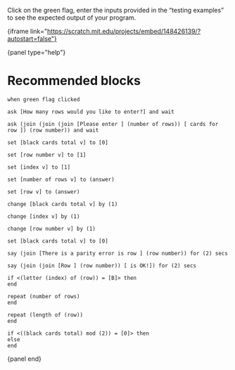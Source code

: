 Click on the green flag, enter the inputs provided in the “testing examples” to
see the expected output of your program.

{iframe link="https://scratch.mit.edu/projects/embed/148426139/?autostart=false"}

{panel type="help"}

# Recommended blocks

```scratch
when green flag clicked
```

```scratch
ask [How many rows would you like to enter?] and wait

ask (join (join (join [Please enter ] (number of rows)) [ cards for row ]) (row number)) and wait
```

```scratch
set [black cards total v] to [0]

set [row number v] to [1]

set [index v] to [1]

set [number of rows v] to (answer)

set [row v] to (answer)

change [black cards total v] by (1)

change [index v] by (1)

change [row number v] by (1)

set [black cards total v] to [0]
```

```scratch
say (join [There is a parity error is row ] (row number)) for (2) secs

say (join (join [Row ] (row number)) [ is OK!]) for (2) secs
```

```scratch
if <(letter (index) of (row)) = [B]> then
end

repeat (number of rows)
end

repeat (length of (row))
end

if <((black cards total) mod (2)) = [0]> then
else
end
```

{panel end}
